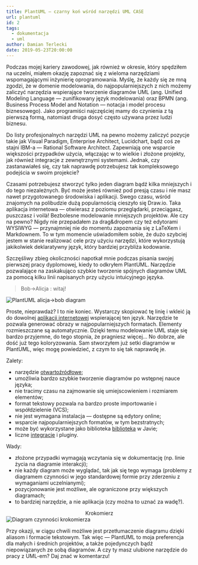 ```yaml
---
title: PlantUML — czarny koń wśród narzędzi UML CASE
url: plantuml
id: 2
tags:
  - dokumentacja
  - uml
author: Damian Terlecki
date: 2019-05-23T20:00:00
---
```


Podczas mojej kariery zawodowej, jak również w okresie, który spędziłem na uczelni, miałem okazję zapoznać się z wieloma narzędziami wspomagającymi inżynierię oprogramowania. Myślę, że każdy się ze mną zgodzi, że w domenie modelowania, do najpopularniejszych z nich możemy zaliczyć narzędzia wspierające tworzenie diagramów UML (ang. Unified Modeling Language — zunifikowany język modelowania) oraz BPMN (ang. Business Process Model and Notation — notacja i model procesu biznesowego). Jako programiści najczęściej mamy do czynienia z tą pierwszą formą, natomiast druga dosyć często używana przez ludzi biznesu.

Do listy profesjonalnych narzędzi UML na pewno możemy zaliczyć pozycje takie jak Visual Paradigm, Enterprise Architect, Lucidchart, bądź coś ze stajni IBM-a — Rational Software Architect. Zapewniają one wsparcie większości przypadków użycia, włączając w to wielkie i złożone projekty, jak również integracje z zewnętrznymi systemami. Jednak, czy zastanawiałeś się, czy tak naprawdę potrzebujesz tak kompleksowego podejścia w swoim projekcie?

Czasami potrzebujesz stworzyć tylko jeden diagram bądź kilka mniejszych i do tego niezależnych. Być może jesteś również pod presją czasu i nie masz nawet przygotowanego środowiska i aplikacji. Swego czasu, wśród znajomych na polibudzie dużą popularnością cieszyło się Draw.io. Taka aplikacja internetowa — otwierasz z poziomu przeglądarki, przeciągasz, puszczasz i voilà! Bezbolesne modelowanie mniejszych projektów. Ale czy na pewno? Nigdy nie przepadałem za drag&dropem czy też edytorami WYSIWYG — przynajmniej nie do momentu zapoznania się z LaTeXem i Markdownem. To w tym momencie uświadomiłem sobie, że dużo szybciej jestem w stanie realizować cele przy użyciu narzędzi, które wykorzystują jakikolwiek deklaratywny język, który bardziej przybliża kodowanie.

Szczęśliwy zbieg okoliczności napotkał mnie podczas pisania swojej pierwszej pracy dyplomowej, kiedy to odkryłem PlantUML. Narzędzie pozwalające na zaskakująco szybkie tworzenie spójnych diagramów UML za pomocą kilku linii napisanych przy użyciu intuicyjnego języka.

> Bob->Alicja : witaj!

<img class="uml-bg" src="/img/hq/plantuml-alicja-bob.svg" alt="PlantUML alicja->bob diagram" title="PlantUML przykładowy diagram interakcji">
  
Proste, nieprawdaż? I to nie koniec. Wystarczy skopiować tę linię i wkleić ją do dowolnej [aplikacji internetowej](http://www.plantuml.com/plantuml/uml/SyfFKj2rKt3CoKnELR1Io4ZDoSa70000) wspierającej ten język. Narzędzie te pozwala generować obrazy w najpopularniejszych formatach. Elementy rozmieszczane są automatycznie. Dzięki temu modelowanie UML staje się bardzo przyjemne, do tego stopnia, że pragniesz więcej... No dobrze, ale dość już tego koloryzowania. Sam stworzyłem już setki diagramów w PlantUML, więc mogę powiedzieć, z czym to się tak naprawdę je.

Zalety:
- narzędzie [otwartoźródłowe](https://github.com/plantuml);
- umożliwia bardzo szybkie tworzenie diagramów po wstępnej nauce języka;
- nie tracimy czasu na zajmowanie się umiejscowieniem i rozmiarem elementów;
- format tekstowy pozwala na bardzo proste importowanie i współdzielenie (VCS);
- nie jest wymagana instalacja — dostępne są edytory online;
- wsparcie najpopularniejszych formatów, w tym bezstratnych;
- może być wykorzystane jako biblioteka [biblioteka](https://mvnrepository.com/artifact/net.sourceforge.plantuml/plantuml) w Javie;
- liczne [integracje](http://plantuml.com/sources) i pluginy.

Wady:
- złożone przypadki wymagają wczytania się w dokumentację (np. linie życia na diagramie interakcji);
- nie każdy diagram może wyglądać, tak jak się tego wymaga (problemy z diagramem czynności w jego standardowej formie przy zderzeniu z wymaganiami uczelnianymi);
- pozycjonowanie jest możliwe, ale ograniczone przy większych diagramach;
- to bardziej narzędzie, a nie aplikacja (czy można to uznać za wadę?).

<center>Krokomierz</center>
<img class="uml-bg" src="/img/hq/krokomierz.svg" alt="Diagram czynności krokomierza" title="PlantUML diagram czynności krokomierza">

Przy okazji, w ciągu chwili możliwe jest przetłumaczenie diagramu dzięki aliasom i formacie tekstowym. Tak więc — PlantUML to moja preferencja dla małych i średnich projektów, a także pojedynczych bądź niepowiązanych ze sobą diagramów. A czy ty masz ulubione narzędzie do pracy z UML-em? Daj znać w komentarzu!

